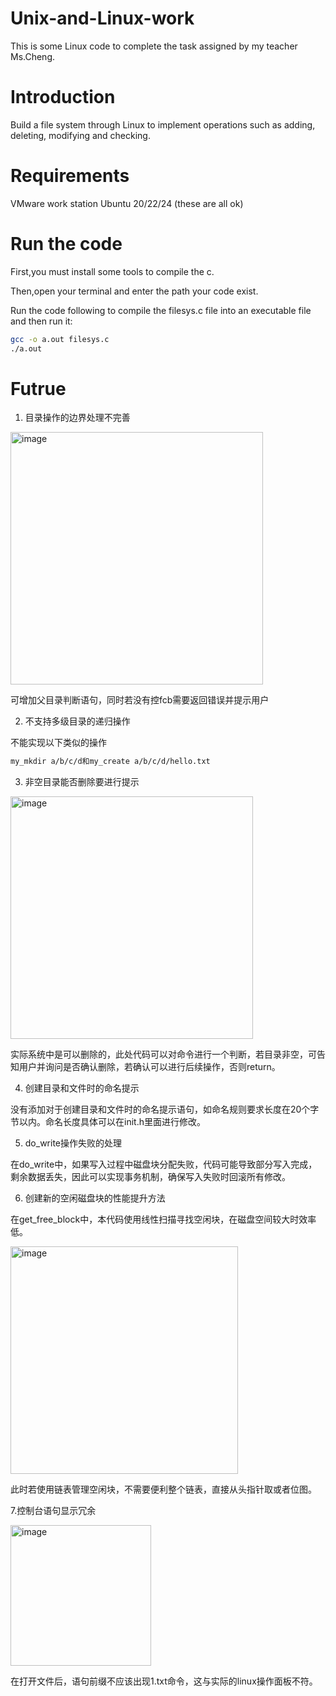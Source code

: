# Unix-and-Linux-work
This is some Linux code to complete the task assigned by my teacher Ms.Cheng.

# Introduction
Build a file system through Linux to implement operations such as adding, deleting, modifying and checking.

# Requirements
VMware work station
Ubuntu 20/22/24 (these are all ok)

# Run the code
First,you must install some tools to compile the c.

Then,open your terminal and enter the path your code exist.

Run the code following to compile the filesys.c file into an executable file and then run it:
```bash
gcc -o a.out filesys.c 
./a.out
```

# Futrue
1. 目录操作的边界处理不完善
<img width="404" alt="image" src="https://github.com/user-attachments/assets/b7cfe1ef-875e-4c6b-bf72-cb55fc21b2bb" />

可增加父目录判断语句，同时若没有控fcb需要返回错误并提示用户

2. 不支持多级目录的递归操作

不能实现以下类似的操作
```bash
my_mkdir a/b/c/d和my_create a/b/c/d/hello.txt
```
3. 非空目录能否删除要进行提示

<img width="388" alt="image" src="https://github.com/user-attachments/assets/e625846d-ac82-4f72-b866-2fe18a90e45e" />

实际系统中是可以删除的，此处代码可以对命令进行一个判断，若目录非空，可告知用户并询问是否确认删除，若确认可以进行后续操作，否则return。

4. 创建目录和文件时的命名提示

没有添加对于创建目录和文件时的命名提示语句，如命名规则要求长度在20个字节以内。命名长度具体可以在init.h里面进行修改。

5. do_write操作失败的处理

在do_write中，如果写入过程中磁盘块分配失败，代码可能导致部分写入完成，剩余数据丢失，因此可以实现事务机制，确保写入失败时回滚所有修改。

6. 创建新的空闲磁盘块的性能提升方法

在get_free_block中，本代码使用线性扫描寻找空闲块，在磁盘空间较大时效率低。

<img width="364" alt="image" src="https://github.com/user-attachments/assets/2d688ae6-b096-49ea-9b25-9d131b7ab075" />

此时若使用链表管理空闲块，不需要便利整个链表，直接从头指针取或者位图。

7.控制台语句显示冗余

<img width="225" alt="image" src="https://github.com/user-attachments/assets/cdc7a9f9-83cc-443a-b23c-f53f3d136020" />

在打开文件后，语句前缀不应该出现1.txt命令，这与实际的linux操作面板不符。
